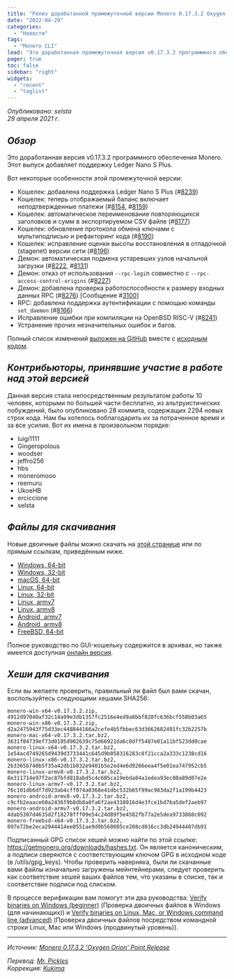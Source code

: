 ```yaml
---
title: "Релиз доработанной промежуточной версии Monero 0.17.3.2 Oxygen Orion"
date: "2022-04-29"
categories:
  - "Новости"
tags:
  - "Monero CLI"
lead: "Это доработанная промежуточная версия v0.17.3.2 программного обеспечения Monero"
pager: true
toc: false
sidebar: "right"
widgets:
  - "recent"
  - "taglist"
---
```


_Опубликовано: selsta_  
_29 апреля 2021 г._

## _Обзор_

Это доработанная версия v0.17.3.2 программного обеспечения Monero. Этот выпуск добавляет поддержку Ledger Nano S Plus.

Вот некоторые особенности этой промежуточной версии:

- Кошелек: добавлена поддержка Ledger Nano S Plus (#[8239](https://github.com/monero-project/monero/pull/8239))
- Кошелек: теперь отображаемый баланс включает неподтвержденные платежи (#[8154](https://github.com/monero-project/monero/pull/8154), #[8159](https://github.com/monero-project/monero/pull/8159))
- Кошелек: автоматическое переименование повторяющихся заголовков и сумм в экспортируемом CSV файле (#[8177](https://github.com/monero-project/monero/pull/8177))
- Кошелек: обновление протокола обмена ключами с мультиподписью и рефакторинг кода (#[8190](https://github.com/monero-project/monero/pull/8190))
- Кошелек: исправление оценки высоты восстановления в отладочной (stagenet) версии сети (#[8196](https://github.com/monero-project/monero/pull/8196))
- Демон: автоматическая подмена устаревших узлов начальной загрузки (#[8222](https://github.com/monero-project/monero/pull/8222), #[8131](https://github.com/monero-project/monero/pull/8131))
- Демон: отказ от использования `--rpc-logi`n совместно с `--rpc-access-control-origins` (#[8227](https://github.com/monero-project/monero/pull/8227))
- Демон: добавлена проверка работоспособности к размеру входных данных RPC (#[8276](https://github.com/monero-project/monero/pull/8276)) [Сообщение #[3100](https://github.com/monero-project/monero/pull/3100)]  
- RPC: добавлена поддержка аутентификации с помощью команды `set_daemon` (#[8166](https://github.com/monero-project/monero/pull/8166))
- Исправление ошибки при компиляции на OpenBSD RISC-V (#[8241](https://github.com/monero-project/monero/pull/8241))
- Устранение прочих незначительных ошибок и багов.

Полный список изменений [выложен на GitHub](https://github.com/monero-project/monero/compare/v0.17.3.0...v0.17.3.2) вместе с [исходным кодом](https://github.com/monero-project/monero/tree/v0.17.3.2).

## _Контрибьюторы, принявшие участие в работе над этой версией_

Данная версия стала непосредственным результатом работы 10 человек, которыми по большей части бесплатно, из альтруистических побуждений, было опубликовано 28 коммита, содержащих 2294 новых строк кода. Нам бы хотелось поблагодарить их за потраченное время и за все усилия. Вот их имена в произвольном порядке:

- luigi1111
- Gingeropolous
- woodser
- jeffro256
- hbs
- moneromooo
- reemuru
- UkoeHB
- erciccione
- selsta

## _Файлы для скачивания_

Новые двоичные файлы можно скачать на [этой странице](https://www.getmonero.org/downloads/) или по прямым ссылкам, приведённым ниже.

- [Windows, 64-bit](https://downloads.getmonero.org/cli/monero-win-x64-v0.17.3.2.zip)
- [Windows, 32-bit](https://downloads.getmonero.org/cli/monero-win-x86-v0.17.3.2.zip)
- [macOS, 64-bit](https://downloads.getmonero.org/cli/monero-mac-x64-v0.17.3.2.tar.bz2)
- [Linux, 64-bit](https://downloads.getmonero.org/cli/monero-linux-x64-v0.17.3.2.tar.bz2)
- [Linux, 32-bit](https://downloads.getmonero.org/cli/monero-linux-x86-v0.17.3.2.tar.bz2)
- [Linux, armv7](https://downloads.getmonero.org/cli/monero-linux-armv7-v0.17.3.2.tar.bz2)
- [Linux, armv8](https://downloads.getmonero.org/cli/monero-linux-armv8-v0.17.3.2.tar.bz2)
- [Android, armv7](https://downloads.getmonero.org/cli/monero-android-armv7-v0.17.3.2.tar.bz2)
- [Android, armv8](https://downloads.getmonero.org/cli/monero-android-armv8-v0.17.3.2.tar.bz2)
- [FreeBSD, 64-bit](https://downloads.getmonero.org/cli/monero-freebsd-x64-v0.17.3.2.tar.bz2)

Полное руководство по GUI-кошельку содержится в архивах, но также имеется доступная [онлайн версия](https://github.com/monero-ecosystem/monero-GUI-guide/blob/master/monero-GUI-guide.md).

## _Хеши для скачивания_

Если вы желаете проверить, правильный ли файл был вами скачан, воспользуйтесь следующими хешами SHA256:

```
monero-win-x64-v0.17.3.2.zip, 4912d97040af32c14a99e3db1357fc2516e4ed9a8bbf828fc636bcf558b03a65
monero-win-x86-v0.17.3.2.zip, d2a2475943f75d33ec448844166a2cefe4b5fbbec63d3662682491fc32b2257b
monero-mac-x64-v0.17.3.2.tar.bz2, 3631f84739ef73d0105d902639c75d66921da6c8dff5487e01a11bf523dd0cae
monero-linux-x64-v0.17.3.2.tar.bz2, 1e54acd749265d9439d3733441c645d9b058316283c8f21cca2a333c1238cd16
monero-linux-x86-v0.17.3.2.tar.bz2, 2b3365b740b5f35a42db1b032e9401b5e2ed4e6d9266eea4f5e01ea747952cb5
monero-linux-armv8-v0.17.3.2.tar.bz2, 8e311714e97f2ac87bfd818abd5c4c605ca19ebda84a1edea93ec00a89d07e2e
monero-linux-armv7-v0.17.3.2.tar.bz2, 76c101db6df7d923ab4cff074a0368e41dbc532b65f99ac983da2f1a199b4423
monero-android-armv8-v0.17.3.2.tar.bz2, c9cfb2eaace60a2436f9b8db8a0fa6f2ae4318016d4e3fce1bd7ba5def2aeb97
monero-android-armv7-v0.17.3.2.tar.bz2, 4dab5307d4635d2f18278fff09e54c24d89f5e4582fb77a2e5dea9733868c092
monero-freebsd-x64-v0.17.3.2.tar.bz2, 097e72be2eca2944414ee0551ae9d9b560605ce208cd016cc3db24944407db91
```

Подписанный GPG список хешей можно найти по этой ссылке: https://getmonero.org/downloads/hashes.txt. Он является каноническим, а подписи сверяются с соответствующим ключом GPG в исходном коде (в /utils/gpg_keys). Чтобы проверить наверняка, были ли скачанные вами файлы изначально загружены мейнтейнерами, следует проверить как соответствие хешей ваших файлов тем, что указаны в списке, так и соответствие подписи под списком.

В процессе верификации вам помогут эти два руководства: [Verify binaries on Windows (beginner)](https://www.getmonero.org/resources/user-guides/verification-windows-beginner.html) (Проверка двоичных файлов в Windows (для начинающих)) и [Verify binaries on Linux, Mac, or Windows command line (advanced)](https://www.getmonero.org/resources/user-guides/verification-allos-advanced.html) (Проверка двоичных файлов посредством командной строки Linux, Mac или Windows (продвинутый уровень)).

---

_Источник: [Monero 0.17.3.2 'Oxygen Orion' Point Release](https://www.getmonero.org/2022/04/29/monero-0.17.3.2-released.html)_

_Перевод: [Mr. Pickles](https://t.me/v1docq47)_  
_Коррекция: [Kukima](https://t.me/Kukima)_
